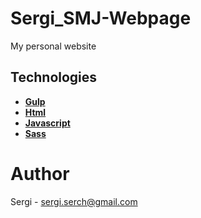 # Sergi_SMJ-Webpage
My personal website

## Technologies

- [**Gulp**](http://gulpjs.com)
- [**Html**](https://developer.mozilla.org/es/docs/HTML/HTML5)
- [**Javascript**](https://developer.mozilla.org/en/docs/Web/JavaScript)
- [**Sass**](http://sass-lang.com)  

# Author

Sergi - sergi.serch@gmail.com

